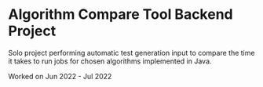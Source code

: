 # Algorithm Compare Tool Backend Project
Solo project performing automatic test generation input to compare the time it takes to run jobs for chosen algorithms implemented in Java. 

Worked on Jun 2022 - Jul 2022
